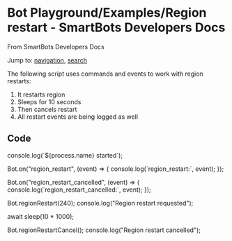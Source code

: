 # Bot Playground/Examples/Region restart - SmartBots Developers Docs

From SmartBots Developers Docs

Jump to: [navigation](#mw-head), [search](#p-search)

The following script uses commands and events to work with region restarts:

1.  It restarts region
2.  Sleeps for 10 seconds
3.  Then cancels restart
4.  All restart events are being logged as well

## Code

console.log(\`${process.name} started\`);

Bot.on("region\_restart", (event) \=> {
	console.log(\`region\_restart:\`, event);
});

Bot.on("region\_restart\_cancelled", (event) \=> {
	console.log(\`region\_restart\_cancelled:\`, event);
});

Bot.regionRestart(240);
console.log("Region restart requested");

await sleep(10 \* 1000);

Bot.regionRestartCancel();
console.log("Region restart cancelled");
